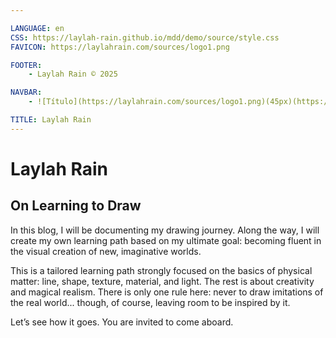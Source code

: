 ```yaml
---

LANGUAGE: en
CSS: https://laylah-rain.github.io/mdd/demo/source/style.css
FAVICON: https://laylahrain.com/sources/logo1.png

FOOTER:
    - Laylah Rain © 2025

NAVBAR:
    - ![Título](https://laylahrain.com/sources/logo1.png)(45px)(https://laylahrain.com){sametab}

TITLE: Laylah Rain
---
```



# Laylah Rain

## On Learning to Draw

In this blog, I will be documenting my drawing journey. Along the way, I will create my own learning path based on my ultimate goal: becoming fluent in the visual creation of new, imaginative worlds.

This is a tailored learning path strongly focused on the basics of physical matter: line, shape, texture, material, and light. The rest is about creativity and magical realism. There is only one rule here: never to draw imitations of the real world... though, of course, leaving room to be inspired by it.

Let’s see how it goes. You are invited to come aboard.

